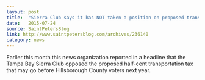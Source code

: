 ```yaml
---
layout: post
title:  "Sierra Club says it has NOT taken a position on proposed transportation tax"
date:   2015-07-24
source: SaintPetersBlog
link: http://www.saintpetersblog.com/archives/236140
category: news
---
```


Earlier this month this news organization reported in a headline that the Tampa Bay Sierra Club opposed the proposed half-cent transportation tax that may go before Hillsborough County voters next year.